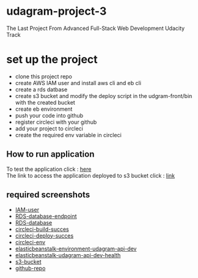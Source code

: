 # udagram-project-3
The Last Project From Advanced Full-Stack Web Development Udacity Track <br/>

# set up the project
- clone this project repo
- create AWS IAM user and install aws cli and eb cli
- create a rds datbase
- create s3 bucket and modify the deploy script in the udgram-front/bin with the created bucket
- create eb environment 
- push your code into github
- register circleci with your github 
- add your project to circleci
- create the required env variable in circleci 

## How to run application
To test the application click : [here](http://udagram-api-dev.eba-8ykrjwpj.us-east-1.elasticbeanstalk.com/)<br>
The link to access the application deployed to s3 bucket click : [link](http://elasticbeanstalk-us-east-1-702760358169.s3-website-us-east-1.amazonaws.com/home)<br>

## required screenshots
* [IAM-user](IAM-user.png)
* [RDS-database-endpoint](RDS-database-endpoint.png)
* [RDS-database](RDS-database.png)
* [circleci-build-succes](circleci-build-succes.png)
* [circleci-deploy-succes](circleci-deploy-succes.png)
* [circleci-env](circleci-env.png)
* [elasticbeanstalk-environment-udagram-api-dev](elasticbeanstalk-environment-udagram-api-dev.png)
* [elasticbeanstalk-udagram-api-dev-health](elasticbeanstalk-udagram-api-dev-health.png)
* [s3-bucket](s3-bucket.png.png)
* [github-repo](github-repo.png)

